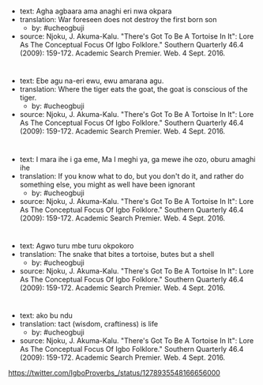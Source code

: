 
# 

* text: Agha agbaara ama anaghi eri nwa okpara
* translation: War foreseen does not destroy the first born son
  * by: #ucheogbuji
* source: Njoku, J. Akuma-Kalu. "There's Got To Be A Tortoise In It": Lore As The Conceptual Focus Of Igbo Folklore." Southern Quarterly 46.4 (2009): 159-172. Academic Search Premier. Web. 4 Sept. 2016.


# 

* text: Ebe agu na-eri ewu, ewu amarana agu.
* translation: Where the tiger eats the goat, the goat is conscious of the tiger.
  * by: #ucheogbuji
* source: Njoku, J. Akuma-Kalu. "There's Got To Be A Tortoise In It": Lore As The Conceptual Focus Of Igbo Folklore." Southern Quarterly 46.4 (2009): 159-172. Academic Search Premier. Web. 4 Sept. 2016.


# 

* text: I mara ihe i ga eme, Ma I meghi ya, ga mewe ihe ozo, oburu amaghi ihe
* translation: If you know what to do, but you don't do it, and rather do something else, you might as well have been ignorant
  * by: #ucheogbuji
* source: Njoku, J. Akuma-Kalu. "There's Got To Be A Tortoise In It": Lore As The Conceptual Focus Of Igbo Folklore." Southern Quarterly 46.4 (2009): 159-172. Academic Search Premier. Web. 4 Sept. 2016.


# 

* text: Agwo turu mbe turu okpokoro
* translation: The snake that bites a tortoise, butes but a shell
  * by: #ucheogbuji
* source: Njoku, J. Akuma-Kalu. "There's Got To Be A Tortoise In It": Lore As The Conceptual Focus Of Igbo Folklore." Southern Quarterly 46.4 (2009): 159-172. Academic Search Premier. Web. 4 Sept. 2016.

# 

* text: ako bu ndu
* translation: tact (wisdom, craftiness) is life
  * by: #ucheogbuji
* source: Njoku, J. Akuma-Kalu. "There's Got To Be A Tortoise In It": Lore As The Conceptual Focus Of Igbo Folklore." Southern Quarterly 46.4 (2009): 159-172. Academic Search Premier. Web. 4 Sept. 2016.


https://twitter.com/IgboProverbs_/status/1278935548166656000
